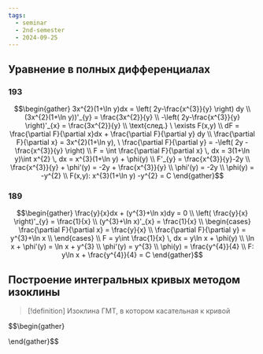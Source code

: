 ```yaml
---
tags:
  - seminar
  - 2nd-semester
  - 2024-09-25
---
```


## Уравнение в полных дифференциалах

### 193

$$\begin{gather}
3x^{2}(1+\ln y)dx = \left( 2y-\frac{x^{3}}{y} \right) dy \\
(3x^{2}(1+\ln y))'_{y} = \frac{3x^{2}}{y} \\
-\left( 2y-\frac{x^{3}}{y} \right)'_{x} = \frac{3x^{2}}{y} \\
\text{след.} \ \exists F(x,y) \\
dF = \frac{\partial F}{\partial x}dx + \frac{\partial F}{\partial y} dy \\
\frac{\partial F}{\partial x} = 3x^{2}(1+\ln y), \ \frac{\partial F}{\partial y} = -\left( 2y - \frac{x^{3}}{y} \right) \\
F = \int \frac{\partial F}{\partial x} \, dx = 3(1+\ln y)\int x^{2} \, dx = x^{3}(1+\ln y) + \phi(y) \\
F'_{y} = \frac{x^{3}}{y}-2y \\
\frac{x^{3}}{y} + \phi'(y) = -2y + \frac{x^{3}}{y} \\
\phi'(y) = -2y \\
\phi(y) = -y^{2} \\
F(x,y): x^{3}(1+\ln y) -y^{2} = C
\end{gather}$$

### 189

$$\begin{gather}
\frac{y}{x}dx + (y^{3}+\ln x)dy = 0 \\
\left( \frac{y}{x} \right)'_{y} = \frac{1}{x} \\
(y^{3}+\ln x)'_{x} = \frac{1}{x} \\
\begin{cases}
\frac{\partial F}{\partial x} = \frac{y}{x} \\
\frac{\partial F}{\partial y} = y^{3}+\ln x \\
\end{cases} \\
F = y\int \frac{1}{x} \, dx = y\ln x + \phi(y) \\
\ln x + \phi'(y) = \ln x + y^{3} \\
\phi'(y) = y^{3} \\
\phi(y) = \frac{y^{4}}{4} \\
F: y\ln x + \frac{y^{4}}{4} = C
\end{gather}$$

## Построение интегральных кривых методом изоклины

> [!definition] Изоклина
> ГМТ, в котором касательная к кривой 



$$\begin{gather}

\end{gather}$$